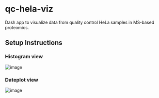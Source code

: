 # qc-hela-viz
 Dash app to visualize data from quality control HeLa samples in MS-based proteomics.
 
## Setup Instructions
 
### Histogram view

![image](https://user-images.githubusercontent.com/71029831/121012880-76fa3e80-c798-11eb-9f16-c1d73f6f2afc.png)

### Dateplot view

![image](https://user-images.githubusercontent.com/71029831/121012959-9002ef80-c798-11eb-83d6-bfab1154c3e8.png)

